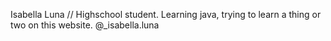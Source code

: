 Isabella Luna //
Highschool student. Learning java, trying to learn a thing or two on this website.
@_isabella.luna 
